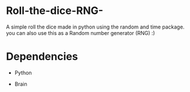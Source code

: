 # Roll-the-dice-RNG-
A simple roll the dice made in python using the random and time package. you can also use this as a Random number generator (RNG) :)

# Dependencies
* Python

* Brain
